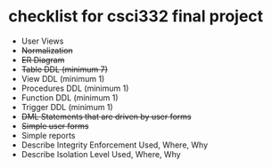checklist for csci332 final project
==========================

+ User Views
+ ~~Normalization~~
+ ~~ER Diagram~~
+ ~~Table DDL (minimum 7)~~
+ View DDL (minimum 1)
+ Procedures DDL (minimum 1)
+ Function DDL (minimum 1)
+ Trigger DDL (minimum 1)
+ ~~DML Statements that are driven by user forms~~
+ ~~Simple user forms~~
+ Simple reports
+ Describe Integrity Enforcement Used, Where, Why
+ Describe Isolation Level Used, Where, Why
